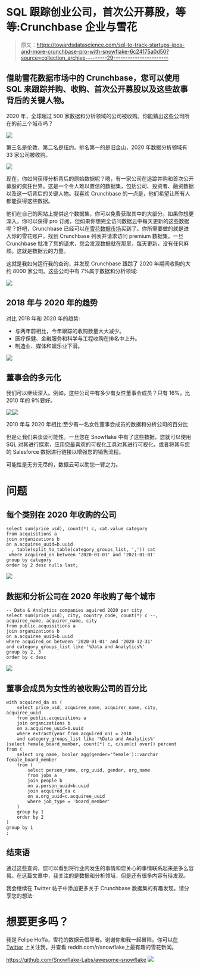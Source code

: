 # SQL 跟踪创业公司，首次公开募股，等等:Crunchbase 企业与雪花

> 原文：<https://towardsdatascience.com/sql-to-track-startups-ipos-and-more-crunchbase-pro-with-snowflake-6c24175a0d50?source=collection_archive---------29----------------------->

## 借助雪花数据市场中的 Crunchbase，您可以使用 SQL 来跟踪并购、收购、首次公开募股以及这些故事背后的关键人物。

2020 年，全球超过 500 家数据和分析领域的公司被收购。你能猜出这些公司所在的前三个城市吗？

![](img/ac0e77618cf911752888c583f2d1bfd9.png)

第三名是伦敦，第二名是纽约。排名第一的是旧金山，2020 年数据分析领域有 33 家公司被收购。

![](img/6eb3881e24803104b20916dddf96c916.png)

现在，你如何获得分析背后的原始数据呢？嗯，有一家公司在追踪并购和首次公开募股的疯狂世界。这是一个令人难以置信的数据集，包括公司、投资者、融资数据以及这一切背后的关键人物。我喜欢 Crunchbase 的一点是，他们希望让所有人都能获得这些数据。

他们在自己的网站上提供这个数据集，你可以免费获取其中的大部分。如果你想更深入，你可以获得 pro 订阅，但如果你想完全访问数据云中每天更新的这些数据呢？好吧，Crunchbase 已经可以在[雪花数据市场](https://www.snowflake.com/data-marketplace)买到了。你所需要做的就是进入你的雪花账户，找到 Crunchbase 列表并请求访问 premium 数据集。一旦 Crunchbase 批准了您的请求，您会发现数据就在那里，每天更新，没有任何麻烦。这就是数据云的力量。

这就是我如何运行我的查询，并发现 Crunchbase 跟踪了 2020 年期间收购的大约 8000 家公司。这些公司中有 7%属于数据和分析领域:

![](img/824477b05bc9b9240b92e88100ad6528.png)

## 2018 年与 2020 年的趋势

对比 2018 年和 2020 年的趋势:

*   与两年前相比，今年跟踪的收购数量大大减少。
*   医疗保健、金融服务和科学与工程收购在排名中上升。
*   制造业、媒体和娱乐业下滑。

![](img/1368194a6288854c2aee0e65f610c35f.png)

## 董事会的多元化

我们可以继续深入。例如，这些公司中有多少有女性董事会成员？只有 16%，比 2010 年的 9%要好。

![](img/a93930729878bb16d6463d7bb55e1f58.png)![](img/8e8bc73a77bcefb03b820e545ad11378.png)

2010 年与 2020 年相比:至少有一名女性董事会成员的数据和分析公司的百分比

但是让我们来谈谈可能性。一旦您在 Snowflake 中有了这些数据，您就可以使用 SQL 对其进行探索，应用您最喜欢的可视化工具对其进行可视化，或者将其与您的 Salesforce 数据进行链接以增强您的销售流程。

可能性是无穷无尽的，数据云可以助您一臂之力。

# 问题

## 每个类别在 2020 年收购的公司

```
select sum(price_usd), count(*) c, cat.value category
from acquisitions a
join organizations b
on a.acquiree_uuid=b.uuid
  , table(split_to_table(category_groups_list, ',')) cat
 where acquired_on between '2020-01-01' and '2021-01-01'
group by category
order by 2 desc nulls last;
```

![](img/14bee5ab3c384ff7f16ec307bc535907.png)

## 数据和分析公司在 2020 年收购了每个城市

```
-- Data & Analytics companies aquired 2020 per city
select sum(price_usd), city, country_code, count(*) c --, acquiree_name, acquirer_name, city
from public.acquisitions a
join organizations b
on a.acquiree_uuid=b.uuid
where acquired_on between '2020-01-01' and '2020-12-31'
and category_groups_list like '%Data and Analytics%' 
group by 2, 3
order by c desc
```

![](img/5f819e59604cac4dc843edf5e98ebbfb.png)

## 董事会成员为女性的被收购公司的百分比

```
with acquired_da as (
    select price_usd, acquiree_name, acquirer_name, city, acquiree_uuid
    from public.acquisitions a
    join organizations b
    on a.acquiree_uuid=b.uuid
    where extract(year from acquired_on) = 2010
    and category_groups_list like '%Data and Analytics%' 
)select female_board_member, count(*) c, c/sum(c) over() percent
from (
    select org_name, boolor_agg(gender='female')::varchar female_board_member
    from (
        select person_name, org_uuid, gender, org_name
        from jobs a
        join people b
        on a.person_uuid=b.uuid
        join acquired_da c
        on a.org_uuid=c.acquiree_uuid
        where job_type = 'board_member'
    )
    group by 1
    order by 2
)
group by 1
;
```

## 结束语

通过这些查询，您可以看到将行业内发生的事情和您关心的事情联系起来是多么容易。在这篇文章中，我关注的是数据和分析领域，但是还有很多内容有待发现。

我会继续在 Twitter 帖子中添加更多关于 Crunchbase 数据集的有趣发现，请分享您的想法:

# 想要更多吗？

我是 Felipe Hoffa，雪花的数据云倡导者。谢谢你和我一起冒险。你可以[在 Twitter](https://twitter.com/felipehoffa) 上关注我，并查看 reddit.com/r/snowflake上最有趣的雪花新闻。

<https://github.com/Snowflake-Labs/awesome-snowflake>  ![](img/9cef1c67bbc957f176cccae3116acd2b.png)